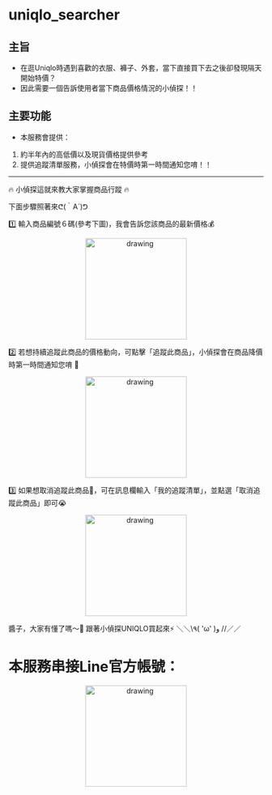 # uniqlo_searcher

## 主旨

- 在逛Uniqlo時遇到喜歡的衣服、褲子、外套，當下直接買下去之後卻發現隔天開始特價？
- 因此需要一個告訴使用者當下商品價格情況的小偵探！！

## 主要功能

- 本服務會提供：
1. 約半年內的高低價以及現貨價格提供參考
2. 提供追蹤清單服務，小偵探會在特價時第一時間通知您唷！！

---

🔥 小偵探這就來教大家掌握商品行蹤 🔥

下面步驟照著來ᕦ(｀А´)ᕤ

1️⃣  輸入商品編號６碼(參考下圖)，我會告訴您該商品的最新價格💰
<p align="center">
  <img src="https://user-images.githubusercontent.com/33772837/167581626-766c8240-d7c9-41dd-95cc-9430d996d26d.jpg" alt="drawing" width="200"/>
</p>

2️⃣  若想持續追蹤此商品的價格動向，可點擊「追蹤此商品」，小偵探會在商品降價時第一時間通知您唷 🦐

<p align="center">
  <img src="https://user-images.githubusercontent.com/33772837/167581877-8c862b09-8bde-4d07-8a82-bd6d5eaeea74.png" alt="drawing" width="200"/>
</p>


3️⃣  如果想取消追蹤此商品🥲，可在訊息欄輸入「我的追蹤清單」，並點選「取消追蹤此商品」即可😭

<p align="center">
  <img src="https://user-images.githubusercontent.com/33772837/167581831-04dc2635-75bf-4781-9bb7-d3e6e4876c1c.png" alt="drawing" width="200"/>
</p>




醬子，大家有懂了嗎～🥺
跟著小偵探UNIQLO買起來⚡️
＼＼\\٩( 'ω' )و //／／


# 本服務串接Line官方帳號：

<p align="center">
  <img src="https://user-images.githubusercontent.com/33772837/167579512-463db1e5-a0e3-47f8-88dd-a660627d62ab.png" alt="drawing" width="200"/>
</p>

